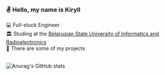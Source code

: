 <h3>✌️ Hello, my name is Kiryll</h3>

💻 Full-stuck Engineer<br>
🏛️ Studing at the [Belarusian State University of Informatics and Radioelectronics](https://www.bsuir.by/en/)<br> 
📕 There are some of my projects<br>
<br>

![Anurag's GitHub stats](https://github-readme-stats.vercel.app/api?username=let-fughes&show_icons=true&theme=radical)
